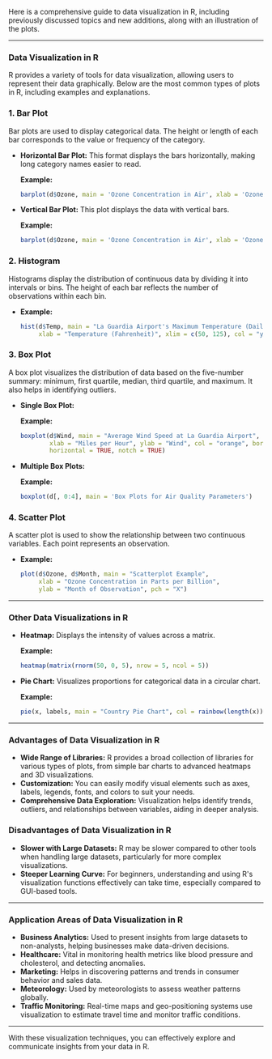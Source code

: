 Here is a comprehensive guide to data visualization in R, including previously discussed topics and new additions, along with an illustration of the plots.

---

### Data Visualization in R

R provides a variety of tools for data visualization, allowing users to represent their data graphically. Below are the most common types of plots in R, including examples and explanations.

### 1. **Bar Plot**
Bar plots are used to display categorical data. The height or length of each bar corresponds to the value or frequency of the category. 

- **Horizontal Bar Plot:**
  This format displays the bars horizontally, making long category names easier to read.
  
  **Example:**
  ```r
  barplot(d$Ozone, main = 'Ozone Concentration in Air', xlab = 'Ozone Levels', horiz = TRUE)
  ```

- **Vertical Bar Plot:**
  This plot displays the data with vertical bars.
  
  **Example:**
  ```r
  barplot(d$Ozone, main = 'Ozone Concentration in Air', xlab = 'Ozone Levels', col = 'blue', horiz = FALSE)
  ```

### 2. **Histogram**
Histograms display the distribution of continuous data by dividing it into intervals or bins. The height of each bar reflects the number of observations within each bin.

- **Example:**
  ```r
  hist(d$Temp, main = "La Guardia Airport's Maximum Temperature (Daily)", 
       xlab = "Temperature (Fahrenheit)", xlim = c(50, 125), col = "yellow", freq = TRUE)
  ```

### 3. **Box Plot**
A box plot visualizes the distribution of data based on the five-number summary: minimum, first quartile, median, third quartile, and maximum. It also helps in identifying outliers.

- **Single Box Plot:**
  
  **Example:**
  ```r
  boxplot(d$Wind, main = "Average Wind Speed at La Guardia Airport", 
          xlab = "Miles per Hour", ylab = "Wind", col = "orange", border = "brown", 
          horizontal = TRUE, notch = TRUE)
  ```

- **Multiple Box Plots:**
  
  **Example:**
  ```r
  boxplot(d[, 0:4], main = 'Box Plots for Air Quality Parameters')
  ```

### 4. **Scatter Plot**
A scatter plot is used to show the relationship between two continuous variables. Each point represents an observation.

- **Example:**
  ```r
  plot(d$Ozone, d$Month, main = "Scatterplot Example", 
       xlab = "Ozone Concentration in Parts per Billion", 
       ylab = "Month of Observation", pch = "X")
  ```

---

### Other Data Visualizations in R

- **Heatmap:** Displays the intensity of values across a matrix.
  
  **Example:**
  ```r
  heatmap(matrix(rnorm(50, 0, 5), nrow = 5, ncol = 5))
  ```

- **Pie Chart:** Visualizes proportions for categorical data in a circular chart.
  
  **Example:**
  ```r
  pie(x, labels, main = "Country Pie Chart", col = rainbow(length(x)))
  ```

---

### Advantages of Data Visualization in R

- **Wide Range of Libraries:** R provides a broad collection of libraries for various types of plots, from simple bar charts to advanced heatmaps and 3D visualizations.
- **Customization:** You can easily modify visual elements such as axes, labels, legends, fonts, and colors to suit your needs.
- **Comprehensive Data Exploration:** Visualization helps identify trends, outliers, and relationships between variables, aiding in deeper analysis.

### Disadvantages of Data Visualization in R

- **Slower with Large Datasets:** R may be slower compared to other tools when handling large datasets, particularly for more complex visualizations.
- **Steeper Learning Curve:** For beginners, understanding and using R's visualization functions effectively can take time, especially compared to GUI-based tools.

---

### Application Areas of Data Visualization in R

- **Business Analytics:** Used to present insights from large datasets to non-analysts, helping businesses make data-driven decisions.
- **Healthcare:** Vital in monitoring health metrics like blood pressure and cholesterol, and detecting anomalies.
- **Marketing:** Helps in discovering patterns and trends in consumer behavior and sales data.
- **Meteorology:** Used by meteorologists to assess weather patterns globally.
- **Traffic Monitoring:** Real-time maps and geo-positioning systems use visualization to estimate travel time and monitor traffic conditions.

---


With these visualization techniques, you can effectively explore and communicate insights from your data in R.
